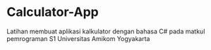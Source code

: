 # Calculator-App
Latihan membuat aplikasi kalkulator dengan bahasa C# pada matkul pemrograman S1 Universitas Amikom Yogyakarta
